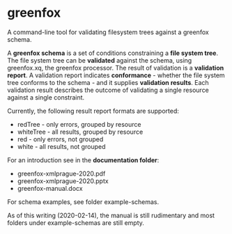 # greenfox
A command-line tool for validating filesystem trees against a greenfox schema.

A **greenfox schema** is a set of conditions constraining a **file system tree**. 
The file system tree can be **validated** against the schema, using greenfox.xq, the greenfox processor. 
The result of validation is a **validation report**. A validation report indicates **conformance** - 
whether the file system tree conforms to the schema - and it supplies **validation results**. 
Each validation result describes the outcome of validating a single resource against a single 
constraint. 

Currently, the following result report formats are supported:

- redTree - only errors, grouped by resource
- whiteTree - all results, grouped by resource
- red - only errors, not grouped 
- white - all results, not grouped

For an introduction see in the **documentation folder**:

- greenfox-xmlprague-2020.pdf
- greenfox-xmlprague-2020.pptx
- greenfox-manual.docx

For schema examples, see folder example-schemas.

As of this writing (2020-02-14), the manual is still rudimentary and most folders
under example-schemas are still empty.



